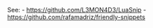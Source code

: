See: 
    - https://github.com/L3MON4D3/LuaSnip
    - https://github.com/rafamadriz/friendly-snippets
